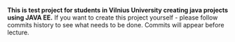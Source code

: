 **This is test project for students in Vilnius University creating java projects using JAVA EE.**
If you want to create this project yourself - please follow commits history to see what needs to be done.
Commits will appear before lecture.